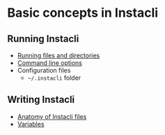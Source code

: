 # Basic concepts in Instacli

## Running Instacli

* [Running files and directories](Running%20Instacli%20files.md)
* [Command line options](Command%20line%20options.md)
* Configuration files
    * `~/.instacli` folder

## Writing Instacli

* [Anatomy of Instacli files](Anatomy%20of%20Instacli%20files.md)
* [Variables](Variables.md)
